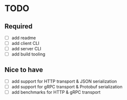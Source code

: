 # TODO

## Required
- [ ] add readme
- [ ] add client CLI
- [ ] add server CLI
- [ ] add build tooling

## Nice to have
- [ ] add support for HTTP transport & JSON serialization
- [ ] add support for gRPC transport & Protobuf serialization
- [ ] add benchmarks for HTTP & gRPC transport

